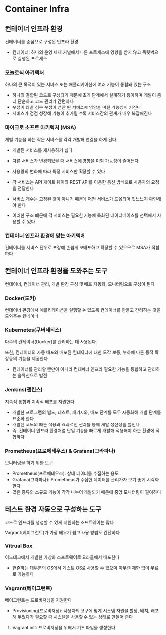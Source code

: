 # Container Infra

## 컨테이너 인프라 환경

컨테이너를 중심으로 구성된 인프라 환경

- 컨테이너: 하나의 운영 체제 커널에서 다른 프로세스에 영향을 받지 않고 독맂벅으로 실행된 프로세스

### 모놀로식 아키텍처

하나의 큰 목적이 있는 서비스 또는 애플리케이션에 여러 기능이 통합돼 있는 구조

- 하나의 결합된 코드로 구성되기 때문에 초기 단계에서 설계하기 용이하며 개발이 좀 더 단순하고 코드 관리가 간편하다
- 수정이 많을 경우 수정이 연관 된 서비스에 영향을 미칠 가능성이 커진다
- 서비스가 점점 성장해 기능이 추가될 수록 서비스간의 관계가 매우 복잡해진다

### 마이크로 소프트 아키텍처 (MSA)

개별 기능을 하는 작은 서비스를 각각 개발해 연결을 하게 된다

- 개발된 서비스를 재사용하기 쉽다
- 다른 서비스가 변경되었을 때 서비스에 영향을 미칠 가능성이 줄어든다
- 사용량의 변화에 따라 특정 서비스만 확장할 수 있다
- 각 서비스는 API 게이트 웨이와 REST API를 이용한 통신 방식으로 사용자의 요청을 전달한다
- 서비스 개수는 고정된 것이 아니기 때문에 어떤 서비스가 드옭되어 잇느느지 확인해야 한다

- 이러한 구조 떄문에 각 서비스는 필요한 기능에 특화된 데이터베이스를 선택해서 사용할 수 있다

### 컨테이너 인프라 환경에 맞는 아키텍처

컨테이너를 서비스 단위로 포장해 손쉽게 포배포하고 확장할 수 있으므로 MSA가 적합하다

## 컨테이너 인프라 환경을 도와주는 도구

컨테이너, 컨테이너 관리, 개발 환경 구성 및 배포 자동화, 모니터링으로 구성이 된다

### Docker(도커)

컨테이너 환경에서 애플리케이션을 실행할 수 있도록 컨테이너를 만들고 간리하는 것을 도와주는 컨테이너

### Kubernetes(쿠버네티스)

다수의 컨테이너(Docker)를 관리하는 데 사용된다.

또한, 컨테이너의 자동 배포와 배포된 컨테이너에 대한 도작 보증, 부하에 다른 동적 확장등의 기능을 제공한다

- 컨테이너를 관리할 뿐만이 아니라 컨테이너 인프라 필요한 기능을 통합하고 관리하는 솔류션으로 발전

### Jenkins(젠킨스)

지속적 통합과 지속적 배포를 지원한다

- 개발한 프로그램의 빌드, 테스트, 패키지와, 배포 단계를 모두 자동화해 개발 단계를 표준화 한다
- 개발된 코드의 빠른 적용과 효과적인 관리를 통해 개발 생산성을 높인다
- 즉, 컨테이너 인프라 환경처럼 단일 기능을 빠르게 개발해 적용해야 하는 환경에 적합하다

### Prometheus(프로메테우스) & Grafana(그라파나)

모니터링을 하기 위한 도구

- Prometheus(프로메테우스): 상태 데이터를 수집하는 용도
- Grafana(그라파나): Prometheus가 수집한 데이터를 관리가자 보기 좋게 시각화 한다
- 많은 종류의 소규모 기능이 각각 나누어 개발되기 때문에 중앙 모니터링이 필여하다

## 테스트 환경 자동으로 구성하는 도구

코드로 인프라를 생성할 수 있게 지원하는 소프트웨어는 많다

Vagrant(베이그런트)가 가장 배우기 쉽고 사용 방법도 간단하다

### Vitrual Box

이노테크에서 개발한 가상화 소프트웨어로 오라클에서 배포한다

- 현존하는 대부분의 OS에서 게스트 OS로 사용할 수 있으며 아무렌 제한 없이 무료로 가능하다

### Vagrant(베이그런트)

베이그런트는 프로비저닝을 지원한다

- Provisioning(프로비저닝): 사용자의 요구에 맞게 시스템 자원을 할당, 배치, 배포해 두었다가 필요할 때 시스템을 사용할 수 있는 상태로 만들어 준다

1. Vagrant init: 프로비저닝을 위해서 기초 파일을 생성한다